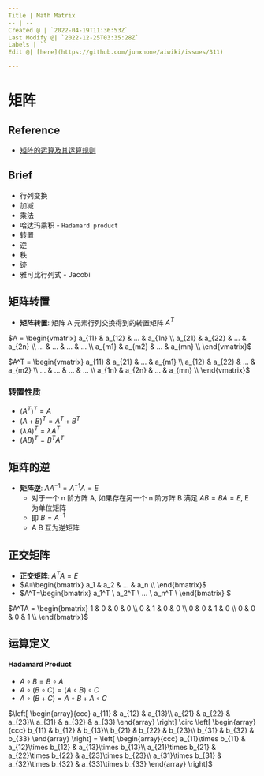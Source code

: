 ```yaml
---
Title | Math Matrix
-- | --
Created @ | `2022-04-19T11:36:53Z`
Last Modify @| `2022-12-25T03:35:28Z`
Labels | ``
Edit @| [here](https://github.com/junxnone/aiwiki/issues/311)

---
```

# 矩阵

## Reference
- [矩阵的运算及其运算规则](http://www2.edu-edu.com.cn/lesson_crs78/self/j_0022/soft/ch0605.html)


## Brief
- 行列变换
- 加减
- 乘法
- 哈达玛乘积 - `Hadamard product`
- 转置
- 逆
- 秩
- 迹
- 雅可比行列式 - Jacobi



## 矩阵转置
- **矩阵转置**: 矩阵 A 元素行列交换得到的转置矩阵 $A^{T}$ 

$A = \begin{vmatrix}
a_{11} & a_{12} & ... & a_{1n} \\
a_{21} & a_{22} & ... & a_{2n} \\
... & ... & ... & ... \\
a_{m1} & a_{m2} & ... & a_{mn} \\
\end{vmatrix}$

$A^T = \begin{vmatrix}
a_{11} & a_{21} & ... & a_{m1} \\
a_{12} & a_{22} & ... & a_{m2} \\
... & ... & ... & ... \\
a_{1n} & a_{2n} & ... & a_{mn} \\
\end{vmatrix}$

### 转置性质

- $(A^T)^T=A$
- $(A+B)^T=A^T+B^T$
- $(\lambda A)^T=\lambda A^T$
- $(AB)^T=B^TA^T$

## 矩阵的逆
- **矩阵逆**: $AA^{-1}=A^{-1}A=E$
  - 对于一个 n 阶方阵 A, 如果存在另一个 n 阶方阵 B 满足 $AB=BA=E$, E 为单位矩阵 
  - 即 $B=A^{-1}$
  - A B 互为逆矩阵

## 正交矩阵
- **正交矩阵**: $A^TA=E$
- $A=\begin{bmatrix} a_1 & a_2 & ... & a_n \\ \end{bmatrix}$
- $A^T=\begin{bmatrix} a_1^T \\ a_2^T \\ ... \\ a_n^T \\ \end{bmatrix} $

$A^TA = \begin{bmatrix}
1 & 0 & 0 & 0 \\
0 & 1 & 0 & 0 \\
0 & 0 & 1 & 0 \\
0 & 0 & 0 & 1 \\
\end{bmatrix}$ 

## 运算定义 

#### Hadamard Product
- $A \circ B = B \circ A$
- $A \circ (B \circ C) = (A \circ B) \circ C$
- $A \circ (B + C) = A \circ B + A \circ C$

$\left[ \begin{array}{ccc}     a_{11} & a_{12} & a_{13}\\     a_{21} & a_{22} & a_{23}\\     a_{31} & a_{32} & a_{33} \end{array} \right] \circ \left[ \begin{array}{ccc}     b_{11} & b_{12} & b_{13}\\     b_{21} & b_{22} & b_{23}\\     b_{31} & b_{32} & b_{33} \end{array} \right] = \left[ \begin{array}{ccc}     a_{11}\times b_{11} & a_{12}\times b_{12} & a_{13}\times b_{13}\\     a_{21}\times b_{21} & a_{22}\times b_{22} & a_{23}\times b_{23}\\     a_{31}\times b_{31} & a_{32}\times b_{32} & a_{33}\times b_{33} \end{array} \right]$
